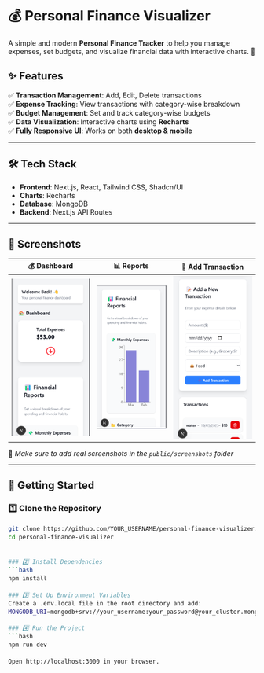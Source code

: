 # 💰 Personal Finance Visualizer

A simple and modern **Personal Finance Tracker** to help you manage expenses, set budgets, and visualize financial data with interactive charts. 🚀

## ✨ Features
✅ **Transaction Management**: Add, Edit, Delete transactions  
✅ **Expense Tracking**: View transactions with category-wise breakdown  
✅ **Budget Management**: Set and track category-wise budgets  
✅ **Data Visualization**: Interactive charts using **Recharts**  
✅ **Fully Responsive UI**: Works on both **desktop & mobile**  

---

## 🛠️ **Tech Stack**
- **Frontend**: Next.js, React, Tailwind CSS, Shadcn/UI  
- **Charts**: Recharts  
- **Database**: MongoDB  
- **Backend**: Next.js API Routes  

---

## 📸 **Screenshots**
| 💰 Dashboard | 📊 Reports | 📝 Add Transaction |
|-------------|------------|------------------|
| ![Dashboard Screenshot](public/screenshots/dashboard.png) | ![Reports Screenshot](public/screenshots/reports.png) | ![Add Transaction](public/screenshots/add-transaction.png) |

📌 *Make sure to add real screenshots in the `public/screenshots` folder*  

---

## 🚀 **Getting Started**
### 1️⃣ **Clone the Repository**
```bash
git clone https://github.com/YOUR_USERNAME/personal-finance-visualizer.git
cd personal-finance-visualizer


### 2️⃣ Install Dependencies
```bash
npm install

### 3️⃣ Set Up Environment Variables
Create a .env.local file in the root directory and add:
MONGODB_URI=mongodb+srv://your_username:your_password@your_cluster.mongodb.net/your_database

### 4️⃣ Run the Project
```bash
npm run dev

Open http://localhost:3000 in your browser.
